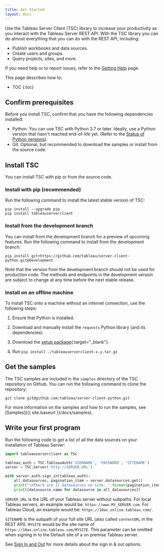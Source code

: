```yaml
---
title: Get Started
layout: docs
---
```


Use the Tableau Server Client (TSC) library to increase your productivity as you interact with the Tableau Server REST API. With
the TSC library you can do almost everything that you can do with the REST API, including:

* Publish workbooks and data sources.
* Create users and groups.
* Query projects, sites, and more.

If you need help or to report issues, refer to the [Getting Help](getting-help) page.

This page describes how to:

* TOC
{:toc}

## Confirm prerequisites

Before you install TSC, confirm that you have the following dependencies installed:

* Python. You can use TSC with Python 3.7 or later. Ideally, use a Python version that hasn't reached end-of-life yet. (Refer to the [Status of Python versions](https://devguide.python.org/versions/)).
* Git. Optional, but recommended to download the samples or install from the source code.

## Install TSC

You can install TSC with pip or from the source code.

### Install with pip (recommended)

Run the following command to install the latest stable version of TSC:

```shell
pip install --upgrade pip
pip install tableauserverclient
```

### Install from the development branch

You can install from the development branch for a preview of upcoming features. Run the following command
to install from the development branch:

```shell
pip install git+https://github.com/tableau/server-client-python.git@development
```

Note that the version from the development branch should not be used for production code. The methods and endpoints in the
development version are subject to change at any time before the next stable release.

### Install on an offline machine

To install TSC onto a machine without an internet connection, use the following steps:

1) Ensure that Python is installed.

2) Download and manually install the `requests` Python library (and its dependencies).

3) Download the [setup package](https://pypi.org/project/tableauserverclient/#files){:target="_blank"}.

4) Run `pip install ./tableauserverclient-x.y.tar.gz`

## Get the samples

The TSC samples are included in the `samples` directory of the TSC repository on Github. You can run the following command to clone the
repository:

```
git clone git@github.com:tableau/server-client-python.git
```

For more information on the samples and how to run the samples, see [Samples]({{ site.baseurl }}/docs/samples).

## Write your first program

Run the following code to get a list of all the data sources on your installation of Tableau Server:

```py
import tableauserverclient as TSC

tableau_auth = TSC.TableauAuth('USERNAME', 'PASSWORD', 'SITENAME')
server = TSC.Server('http://SERVER_URL')

with server.auth.sign_in(tableau_auth):
    all_datasources, pagination_item = server.datasources.get()
    print("\nThere are {} datasources on site: ".format(pagination_item.total_available))
    print([datasource.name for datasource in all_datasources])
```

`SERVER_URL` is the URL of your Tableau server without subpaths. For local Tableau servers, an example would be: `https://www.MY_SERVER.com`. For Tableau Cloud, an example would be: `https://10ax.online.tableau.com/`.

`SITENAME` is the subpath of your full site URL (also called `contentURL` in the REST API). `MYSITE` would be the site name of `https://10ax.online.tableau.com/MYSITE`. This parameter can be omitted when signing in to the Default site of a on premise Tableau server.

See [Sign In and Out](sign-in-out) for more details about the sign in & out options.
